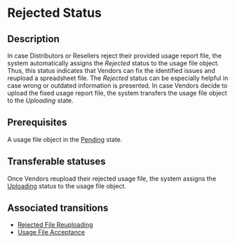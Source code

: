 # Rejected Status 
## Description
In case Distributors or Resellers reject their provided usage report file, the system automatically assigns the *Rejected* status to the usage file object. Thus, this status indicates that Vendors can fix the identified issues and reupload a spreadsheet file. The *Rejected* status can be especially helpful in case wrong or outdated information is presented.
In case Vendors decide to upload the fixed usage report file, the system transfers the usage file object to the *Uploading* state.
## Prerequisites
A usage file object in the [Pending](s-f-pending.html) state.
## Transferable statuses
Once Vendors reupload their rejected usage file, the system assigns the [Uploading](s-b-uploading.html) status to the usage file object.
## Associated transitions
* [Rejected File Reuploading](t-10-reject-uploading.html)
* [Usage File Acceptance](t-11-pend-accepted.html)
